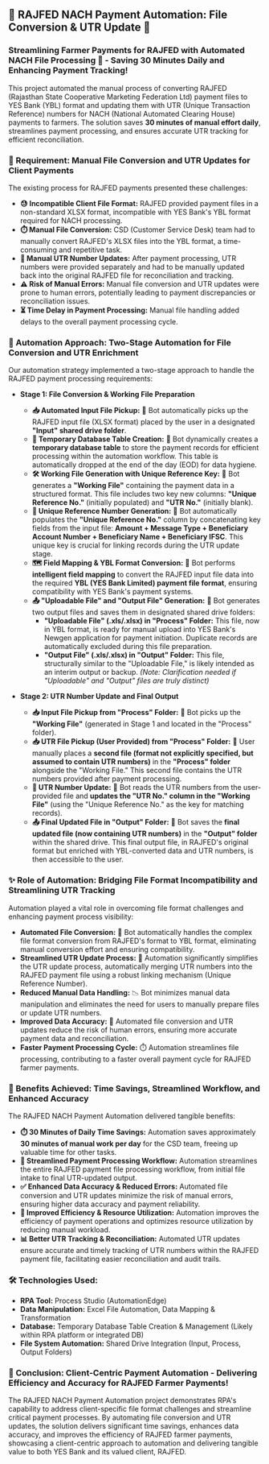 ## 🌾 RAJFED NACH Payment Automation: File Conversion & UTR Update 🚀

###  Streamlining Farmer Payments for RAJFED with Automated NACH File Processing 🏦 - Saving **30 Minutes Daily** and Enhancing Payment Tracking!

This project automated the manual process of converting RAJFED (Rajasthan State Cooperative Marketing Federation Ltd) payment files to YES Bank (YBL) format and updating them with UTR (Unique Transaction Reference) numbers for NACH (National Automated Clearing House) payments to farmers.  The solution saves **30 minutes of manual effort daily**, streamlines payment processing, and ensures accurate UTR tracking for efficient reconciliation.

### 🎯 Requirement: Manual File Conversion and UTR Updates for Client Payments

The existing process for RAJFED payments presented these challenges:

*   **😓 Incompatible Client File Format:** RAJFED provided payment files in a non-standard XLSX format, incompatible with YES Bank's YBL format required for NACH processing.
*   **⏱️ Manual File Conversion:** CSD (Customer Service Desk) team had to manually convert RAJFED's XLSX files into the YBL format, a time-consuming and repetitive task.
*   **🔄 Manual UTR Number Updates:**  After payment processing, UTR numbers were provided separately and had to be manually updated back into the original RAJFED file for reconciliation and tracking.
*   **⚠️ Risk of Manual Errors:** Manual file conversion and UTR updates were prone to human errors, potentially leading to payment discrepancies or reconciliation issues.
*   **⏳ Time Delay in Payment Processing:**  Manual file handling added delays to the overall payment processing cycle.

### 🤖 Automation Approach: Two-Stage Automation for File Conversion and UTR Enrichment

Our automation strategy implemented a two-stage approach to handle the RAJFED payment processing requirements:

*   **Stage 1: File Conversion & Working File Preparation**
    *   **📥 Automated Input File Pickup:** 🤖 Bot automatically picks up the RAJFED input file (XLSX format) placed by the user in a designated **"Input" shared drive folder**.
    *   **💾 Temporary Database Table Creation:** 🤖 Bot dynamically creates a **temporary database table** to store the payment records for efficient processing within the automation workflow. This table is automatically dropped at the end of the day (EOD) for data hygiene.
    *   **🛠️ Working File Generation with Unique Reference Key:** 🤖 Bot generates a **"Working File"** containing the payment data in a structured format. This file includes two key new columns: **"Unique Reference No."** (initially populated) and **"UTR No."** (initially blank).
    *   **🔑 Unique Reference Number Generation:** 🤖 Bot automatically populates the **"Unique Reference No."** column by concatenating key fields from the input file: **Amount + Message Type + Beneficiary Account Number + Beneficiary Name + Beneficiary IFSC**. This unique key is crucial for linking records during the UTR update stage.
    *   **🗺️ Field Mapping & YBL Format Conversion:** 🤖 Bot performs **intelligent field mapping** to convert the RAJFED input file data into the required **YBL (YES Bank Limited) payment file format**, ensuring compatibility with YES Bank's payment systems.
    *   **📤 "Uploadable File" and "Output File" Generation:** 🤖 Bot generates two output files and saves them in designated shared drive folders:
        *   **"Uploadable File" (.xls/.xlsx) in "Process" Folder:** This file, now in YBL format, is ready for manual upload into YES Bank's Newgen application for payment initiation.  Duplicate records are automatically excluded during this file preparation.
        *   **"Output File" (.xls/.xlsx) in "Output" Folder:** This file, structurally similar to the "Uploadable File," is likely intended as an interim output or backup. *(Note: Clarification needed if "Uploadable" and "Output" files are truly distinct)*

*   **Stage 2: UTR Number Update and Final Output**
    *   **📥 Input File Pickup from "Process" Folder:** 🤖 Bot picks up the **"Working File"** (generated in Stage 1 and located in the "Process" folder).
    *   **📥 UTR File Pickup (User Provided) from "Process" Folder:** 🤖 User manually places a **second file (format not explicitly specified, but assumed to contain UTR numbers)** in the **"Process" folder** alongside the "Working File." This second file contains the UTR numbers provided after payment processing.
    *   **🔄 UTR Number Update:** 🤖 Bot reads the UTR numbers from the user-provided file and **updates the "UTR No." column in the "Working File"** (using the "Unique Reference No." as the key for matching records).
    *   **📤 Final Updated File in "Output" Folder:** 🤖 Bot saves the **final updated file (now containing UTR numbers)** in the **"Output" folder** within the shared drive. This final output file, in RAJFED's original format but enriched with YBL-converted data and UTR numbers, is then accessible to the user.

### ✨ Role of Automation: Bridging File Format Incompatibility and Streamlining UTR Tracking

Automation played a vital role in overcoming file format challenges and enhancing payment process visibility:

*   **Automated File Conversion:** 🤖 Bot automatically handles the complex file format conversion from RAJFED's format to YBL format, eliminating manual conversion effort and ensuring compatibility.
*   **Streamlined UTR Update Process:** 🔄 Automation significantly simplifies the UTR update process, automatically merging UTR numbers into the RAJFED payment file using a robust linking mechanism (Unique Reference Number).
*   **Reduced Manual Data Handling:** 📉 Bot minimizes manual data manipulation and eliminates the need for users to manually prepare files or update UTR numbers.
*   **Improved Data Accuracy:** 💯 Automated file conversion and UTR updates reduce the risk of human errors, ensuring more accurate payment data and reconciliation.
*   **Faster Payment Processing Cycle:** ⏱️ Automation streamlines file processing, contributing to a faster overall payment cycle for RAJFED farmer payments.

### 🚀 Benefits Achieved:  Time Savings, Streamlined Workflow, and Enhanced Accuracy

The RAJFED NACH Payment Automation delivered tangible benefits:

*   **⏱️ 30 Minutes of Daily Time Savings:** Automation saves approximately **30 minutes of manual work per day** for the CSD team, freeing up valuable time for other tasks.
*   **🚀 Streamlined Payment Processing Workflow:** Automation streamlines the entire RAJFED payment file processing workflow, from initial file intake to final UTR-updated output.
*   **✅ Enhanced Data Accuracy & Reduced Errors:** Automated file conversion and UTR updates minimize the risk of manual errors, ensuring higher data accuracy and payment reliability.
*   **🎯 Improved Efficiency & Resource Utilization:** Automation improves the efficiency of payment operations and optimizes resource utilization by reducing manual workload.
*   **📊 Better UTR Tracking & Reconciliation:** Automated UTR updates ensure accurate and timely tracking of UTR numbers within the RAJFED payment file, facilitating easier reconciliation and audit trails.

### 🛠️ Technologies Used:

*   **RPA Tool:** Process Studio (AutomationEdge)
*   **Data Manipulation:** Excel File Automation, Data Mapping & Transformation
*   **Database:** Temporary Database Table Creation & Management (Likely within RPA platform or integrated DB)
*   **File System Automation:** Shared Drive Integration (Input, Process, Output Folders)

### 🎉 Conclusion:  Client-Centric Payment Automation - Delivering Efficiency and Accuracy for RAJFED Farmer Payments!

The RAJFED NACH Payment Automation project demonstrates RPA's capability to address client-specific file format challenges and streamline critical payment processes. By automating file conversion and UTR updates, the solution delivers significant time savings, enhances data accuracy, and improves the efficiency of RAJFED farmer payments, showcasing a client-centric approach to automation and delivering tangible value to both YES Bank and its valued client, RAJFED.
